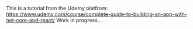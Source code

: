 This is a tutorial from the Udemy platfrom: https://www.udemy.com/course/complete-guide-to-building-an-app-with-net-core-and-react/
Work in progress...
